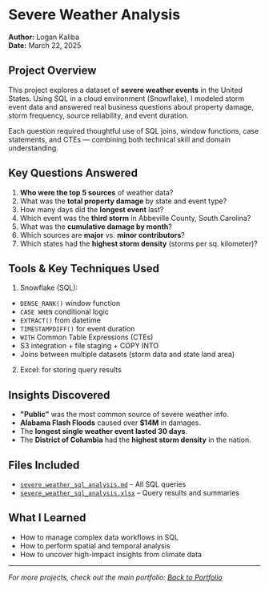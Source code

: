 # Severe Weather Analysis
**Author:** Logan Kaliba  
**Date:** March 22, 2025

## Project Overview
This project explores a dataset of **severe weather events** in the United States. Using SQL in a cloud environment (Snowflake), I modeled storm event data and answered real business questions about property damage, storm frequency, source reliability, and event duration.

Each question required thoughtful use of SQL joins, window functions, case statements, and CTEs — combining both technical skill and domain understanding.

## Key Questions Answered
1. **Who were the top 5 sources** of weather data?
2. What was the **total property damage** by state and event type?
3. How many days did the **longest event** last?
4. Which event was the **third storm** in Abbeville County, South Carolina?
5. What was the **cumulative damage by month**?
6. Which sources are **major** vs. **minor contributors**?
7. Which states had the **highest storm density** (storms per sq. kilometer)?

## Tools & Key Techniques Used
1. Snowflake (SQL):
- `DENSE_RANK()` window function
- `CASE WHEN` conditional logic
- `EXTRACT()` from datetime
- `TIMESTAMPDIFF()` for event duration
- `WITH` Common Table Expressions (CTEs)
- S3 integration + file staging + COPY INTO
- Joins between multiple datasets (storm data and state land area)
2. Excel: for storing query results

## Insights Discovered
- **"Public"** was the most common source of severe weather info.
- **Alabama Flash Floods** caused over **$14M** in damages.
- The **longest single weather event lasted 30 days**.
- The **District of Columbia** had the **highest storm density** in the nation.

## Files Included
- [`severe_weather_sql_analysis.md`](./severe_weather_sql_analysis.md) – All SQL queries  
- [`severe_weather_sql_analysis.xlsx`](https://raw.githubusercontent.com/lkaliba/Data_Analysis_Portfolio/main/severe_weather_sql_analysis/severe_weather_sql_analysis.xlsx) – Query results and summaries  

## What I Learned
- How to manage complex data workflows in SQL
- How to perform spatial and temporal analysis
- How to uncover high-impact insights from climate data
  
---

*For more projects, check out the main portfolio: [Back to Portfolio](../README.md)*

